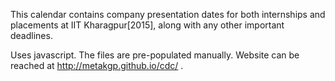 
This calendar contains company presentation dates for both internships and placements at IIT Kharagpur[2015], along with any other important deadlines. 

Uses javascript.
The files are pre-populated manually. Website can be reached at http://metakgp.github.io/cdc/ .
